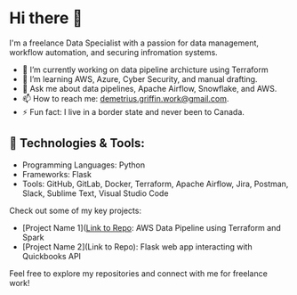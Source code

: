 # Hi there 👋

I'm a freelance Data Specialist with a passion for data management, workflow automation, and securing infromation systems.

<!--
**demeritiusg/demeritiusg** is a ✨ _special_ ✨ repository because its `README.md` (this file) appears on your GitHub profile.

Here are some ideas to get you started: -->

- 🔭 I’m currently working on data pipeline archicture using Terraform
- 🌱 I’m learning AWS, Azure, Cyber Security, and manual drafting.
- 💬 Ask me about data pipelines, Apache Airflow, Snowflake, and AWS.
- 📫 How to reach me: demetrius.griffin.work@gmail.com.
- ⚡ Fun fact: I live in a border state and never been to Canada.
  
## 🔨 Technologies & Tools:
- Programming Languages: Python
- Frameworks: Flask
- Tools: GitHub, GitLab, Docker, Terraform, Apache Airflow, Jira, Postman, Slack, Sublime Text, Visual Studio Code
<!--
## 📂 Notable Projects:-->
Check out some of my key projects:
- [Project Name 1]([Link to Repo](https://github.com/demeritiusg/terraform-data-pipeline): AWS Data Pipeline using Terraform and Spark
- [Project Name 2](Link to Repo): Flask web app interacting with Quickbooks API
<!-- [Project Name 3](Link to Repo): Brief description of the project and the technologies used. -->


Feel free to explore my repositories and connect with me for freelance work!
